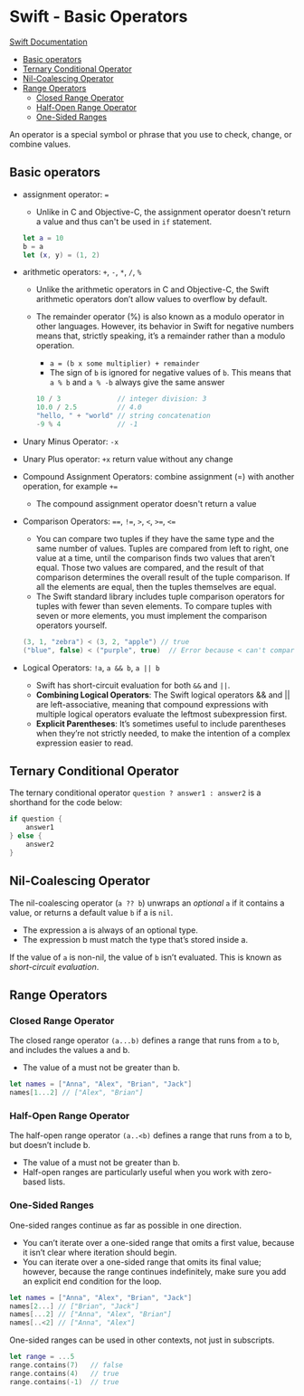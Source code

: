 # Swift - Basic Operators<!-- omit from toc -->

[Swift Documentation](https://docs.swift.org/swift-book/documentation/the-swift-programming-language/basicoperators)

- [Basic operators](#basic-operators)
- [Ternary Conditional Operator](#ternary-conditional-operator)
- [Nil-Coalescing Operator](#nil-coalescing-operator)
- [Range Operators](#range-operators)
  - [Closed Range Operator](#closed-range-operator)
  - [Half-Open Range Operator](#half-open-range-operator)
  - [One-Sided Ranges](#one-sided-ranges)

An operator is a special symbol or phrase that you use to check, change, or combine values.

## Basic operators

- assignment operator: `=`
  - Unlike in C and Objective-C, the assignment operator doesn't return a value and thus can't be used in `if` statement.

  ```swift
  let a = 10
  b = a
  let (x, y) = (1, 2)
  ```

- arithmetic operators: `+`, `-`, `*`, `/`, `%`
  - Unlike the arithmetic operators in C and Objective-C, the Swift arithmetic operators don’t allow values to overflow by default.
  - The remainder operator (%) is also known as a modulo operator in other languages. However, its behavior in Swift for negative numbers means that, strictly speaking, it’s a remainder rather than a modulo operation.
    - `a = (b x some multiplier) + remainder`
    - The sign of `b` is ignored for negative values of `b`. This means that `a % b` and `a % -b` always give the same answer

    ```swift
    10 / 3              // integer division: 3
    10.0 / 2.5          // 4.0
    "hello, " + "world" // string concatenation
    -9 % 4              // -1
    ```

- Unary Minus Operator: `-x`
- Unary Plus operator: `+x` return value without any change
- Compound Assignment Operators: combine assignment (=) with another operation, for example `+=`
  - The compound assignment operator doesn't return a value
- Comparison Operators: `==`, `!=`, `>`, `<`, `>=`, `<=`
  - You can compare two tuples if they have the same type and the same number of values. Tuples are compared from left to right, one value at a time, until the comparison finds two values that aren’t equal. Those two values are compared, and the result of that comparison determines the overall result of the tuple comparison. If all the elements are equal, then the tuples themselves are equal.
  - The Swift standard library includes tuple comparison operators for tuples with fewer than seven elements. To compare tuples with seven or more elements, you must implement the comparison operators yourself.

  ```swift
  (3, 1, "zebra") < (3, 2, "apple") // true
  ("blue", false) < ("purple", true)  // Error because < can't compare Boolean values
  ```

- Logical Operators: `!a`, `a && b`, `a || b`
  - Swift has short-circuit evaluation for both `&&` and `||`.
  - **Combining Logical Operators**: The Swift logical operators && and || are left-associative, meaning that compound expressions with multiple logical operators evaluate the leftmost subexpression first.
  - **Explicit Parentheses**: It’s sometimes useful to include parentheses when they’re not strictly needed, to make the intention of a complex expression easier to read.

## Ternary Conditional Operator

The ternary conditional operator `question ? answer1 : answer2` is a shorthand for the code below:

```swift
if question {
    answer1
} else {
    answer2
}
```

## Nil-Coalescing Operator

The nil-coalescing operator (`a ?? b`) unwraps an *optional* `a` if it contains a value, or returns a default value `b` if a is `nil`.

- The expression a is always of an optional type.
- The expression b must match the type that’s stored inside a.

If the value of `a` is non-nil, the value of `b` isn’t evaluated. This is known as *short-circuit evaluation*.

## Range Operators

### Closed Range Operator

The closed range operator `(a...b)` defines a range that runs from `a` to `b`, and includes the values a and b.

- The value of a must not be greater than b.

```swift
let names = ["Anna", "Alex", "Brian", "Jack"]
names[1...2] // ["Alex", "Brian"]
```

### Half-Open Range Operator

The half-open range operator `(a..<b)` defines a range that runs from a to b, but doesn’t include b.

- The value of a must not be greater than b.
- Half-open ranges are particularly useful when you work with zero-based lists.

### One-Sided Ranges

One-sided ranges continue as far as possible in one direction.

- You can’t iterate over a one-sided range that omits a first value, because it isn’t clear where iteration should begin.
- You can iterate over a one-sided range that omits its final value; however, because the range continues indefinitely, make sure you add an explicit end condition for the loop.

```swift
let names = ["Anna", "Alex", "Brian", "Jack"]
names[2...] // ["Brian", "Jack"]
names[...2] // ["Anna", "Alex", "Brian"]
names[..<2] // ["Anna", "Alex"]
```

One-sided ranges can be used in other contexts, not just in subscripts.

```swift
let range = ...5
range.contains(7)   // false
range.contains(4)   // true
range.contains(-1)  // true
```

